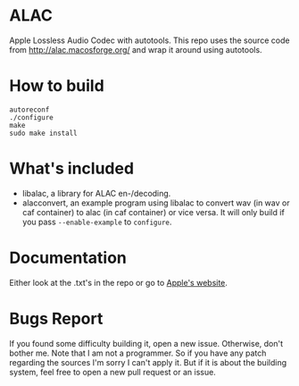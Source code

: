 ALAC
====

Apple Lossless Audio Codec with autotools. This repo uses the source
code from http://alac.macosforge.org/ and wrap it around using
autotools.

How to build
============
```
autoreconf
./configure
make
sudo make install
```

What's included
===============
* libalac, a library for ALAC en-/decoding.
* alacconvert, an example program using libalac to convert wav (in wav
or caf container) to alac (in caf container) or vice versa. It will only
build if you pass `--enable-example` to `configure`.

Documentation
=============
Either look at the .txt's in the repo or go to 
[Apple's website](http://alac.macosforge.org/).

Bugs Report
===========
If you found some difficulty building it, open a new issue. Otherwise,
don't bother me. Note that I am not a programmer. So if you have any
patch regarding the sources I'm sorry I can't apply it. But if it is
about the building system, feel free to open a new  pull request or
an issue.
